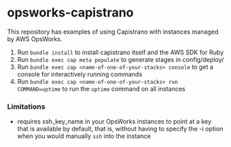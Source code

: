 # opsworks-capistrano
This repository has examples of using Capistrano with instances managed by AWS OpsWorks.

1. Run `bundle install` to install capistrano itself and the AWS SDK for Ruby
2. Run `bundle exec cap meta populate` to generate stages in config/deploy/
3. Run `bundle exec cap <name-of-one-of-your-stacks> console` to get a console for interactively running commands
4. Run `bundle exec cap <name-of-one-of-your-stacks> run COMMAND=uptime` to run the `uptime` command on all instances

### Limitations
- requires ssh_key_name in your OpsWorks instances to point at a key that is available by default, that is, without having to specify the -i option when you would manually `ssh` into the instance
